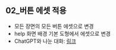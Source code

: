 ## 02_버튼 에셋 적용

- 모든 장면의 모든 버튼 에셋으로 변경
- help 화면 배경 기본 도형에서 에셋으로 변경
- ChatGPT와 나눈 대화: [링크](https://chat.openai.com/share/d672c26a-c9ab-48f1-bc4d-a742ad23156a)

